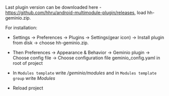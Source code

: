 Last plugin version can be downloaded here - https://github.com/hhru/android-multimodule-plugin/releases,
load hh-geminio.zip.

For installation:

* Settings -> Preferences -> Plugins -> Settings(gear icon) -> Install plugin from disk ->
choose hh-geminio.zip.

* Then Preferences -> Appearance & Behavior -> Geminio plugin -> Choose config file ->
Choose configuration file geminio_config.yaml in root of project

* In `Modules template` write */geminio/modules* and in `Modules template group` write *Modules*

* Reload project